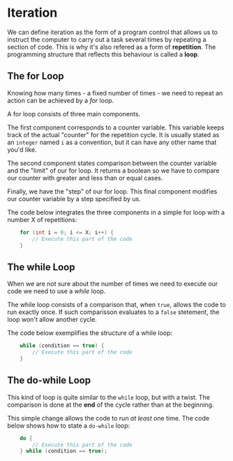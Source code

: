 # Iteration

We can define iteration as the form of a program control that allows us to instruct the computer to carry out a task several times by repeating a section of code. This is why it's also refered as a form of **repetition**. The programming structure that reflects this behaviour is called a **loop**.

## The for Loop

Knowing how many times - a fixed number of times - we need to repeat an action can be achieved by a _for_ loop.

A for loop consists of three main components.

The first component corresponds to a counter variable. This variable keeps track of the actual "counter" for the repetition cycle. It is usually stated as an `integer` named `i` as a convention, but it can have any other name that you'd like.

The second component states comparison between the counter variable and the "limit" of our for loop. It returns a boolean so we have to compare our counter with greater and less than or equal cases.

Finally, we have the "step" of our for loop. This final component modifies our counter variable by a step specified by us.

The code below integrates the three components in a simple for loop with a number X of repetitions:

```java
    for (int i = 0; i <= X; i++) {
        // Execute this part of the code
    }
```

## The while Loop

When we are not sure about the number of times we need to execute our code we need to use a _while_ loop.

The while loop consists of a comparison that, when `true`, allows the code to run exactly once. If such comparisson evaluates to a `false` stetement, the loop won't allow another cycle.

The code below exemplifies the structure of a while loop:

```java
    while (condition == true) {
        // Execute this part of the code
    }
```

## The do-while Loop

This kind of loop is quite similar to the `while` loop, but with a twist. The comparison is done at the **end** of the cycle rather than at the beginning.

This simple change allows the code to run _at least_ one time. The code below shows how to state a `do-while` loop:

```java
    do {
        // Execute this part of the code
    } while (condition == true);
```
